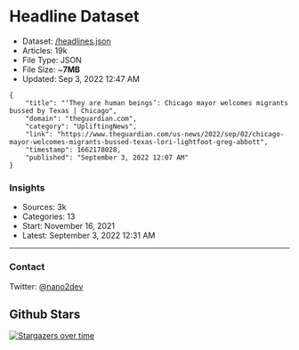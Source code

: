 # Headline Dataset

- Dataset: [/headlines.json](https://raw.githubusercontent.com/fwd/news/master/headlines.json) 
- Articles: 19k
- File Type: JSON
- File Size: ~**7MB**
- Updated: Sep 3, 2022 12:47 AM

```
{
    "title": "‘They are human beings’: Chicago mayor welcomes migrants bussed by Texas | Chicago",
    "domain": "theguardian.com",
    "category": "UpliftingNews",
    "link": "https://www.theguardian.com/us-news/2022/sep/02/chicago-mayor-welcomes-migrants-bussed-texas-lori-lightfoot-greg-abbott",
    "timestamp": 1662178028,
    "published": "September 3, 2022 12:07 AM"
}
```

### Insights

- Sources: 3k
- Categories: 13
- Start: November 16, 2021
- Latest: September 3, 2022 12:31 AM

---

### Contact 

Twitter: [@nano2dev](https://twitter.com/nano2dev)

## Github Stars

[![Stargazers over time](https://starchart.cc/fwd/news.svg)](https://starchart.cc/fwd/news)
